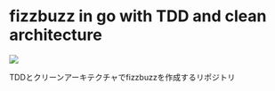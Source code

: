 # fizzbuzz in go with TDD and clean architecture

<img src="https://github.com/o-ga09/fizzbuzz-go/assets/54522966/2ec44989-ccdf-41c0-b3ce-6318f08bb19b">

TDDとクリーンアーキテクチャでfizzbuzzを作成するリポジトリ
